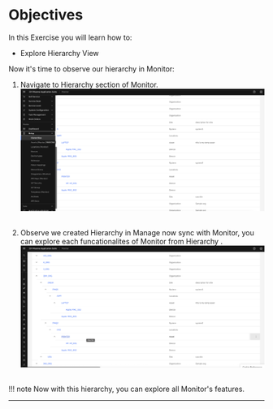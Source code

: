 # Objectives
In this Exercise you will learn how to:

* Explore Hierarchy View

Now it's time to observe our hierarchy in Monitor:

1. Navigate to Hierarchy section of Monitor.
![Hierarchy](img/hie_images/1_hie.png)&nbsp;&nbsp;

2. Observe we created Hierarchy in Manage now sync with Monitor, you can explore each funcationalites of Monitor from Hierarchy .
![Hierarchy](img/hie_images/2_hie.png)&nbsp;&nbsp;

!!! note
    Now with this hierarchy, you can explore all Monitor's features.

---






